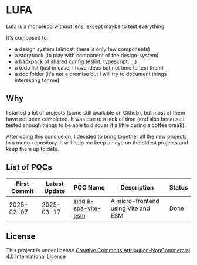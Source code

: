 # LUFA

Lufa is a monorepo without lens, except maybe to test everything

It's composed to:

- a design system (almost, there is only few components)
- a storybook (to play with component of the design-system)
- a backpack of shared config (eslint, typescript, ...)
- a todo list (just in case, I have ideas but not time to test them)
- a doc folder (it's not a promise but I will try to document things interesting for me)

## Why

I started a lot of projects (some still available on Github), but most of them have not been completed. It was due to a lack of time (and also because I tested enough things to be able to discuss it a little during a coffee break).

After doing this conclusion, I decided to bring together all the new projects in a mono-repository.
It will help me keep an eye on the oldest projects and keep them up to date.

## List of POCs

| First Commit | Latest Update | POC Name                                                           | Description                         | Status |
| ------------ | ------------- | ------------------------------------------------------------------ | ----------------------------------- | ------ |
| 2025-02-07   | 2025-03-17    | [single-spa-vite-esm](/packages/poc/single-spa-vite-esm/README.md) | A micro-frontend using Vite and ESM | Done   |

## License

This project is under license [Creative Commons Attribution-NonCommercial 4.0 International License](LICENSE.md)
